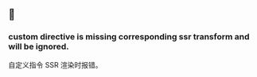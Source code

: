 ## 🤔

### custom directive is missing corresponding ssr transform and will be ignored.

自定义指令 SSR 渲染时报错。
